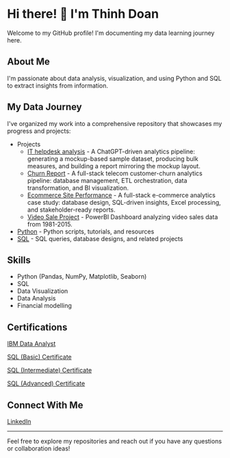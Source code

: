 # Hi there! 👋 I'm Thinh Doan

Welcome to my GitHub profile! I'm documenting my data learning journey here.

## About Me
I'm passionate about data analysis, visualization, and using Python and SQL to extract insights from information.

## My Data Journey
I've organized my work into a comprehensive repository that showcases my progress and projects:

- Projects 
  - [IT helpdesk analysis](data_learning_journey\Projects\IT_helpdesk\README.md) - A ChatGPT-driven analytics pipeline: generating a mockup-based sample dataset, producing bulk measures, and building a report mirroring the mockup layout.
  - [Churn Report](https://github.com/tdoan123/data-learning-journey/tree/main/Projects/Churn_Report) -  A full-stack telecom customer-churn analytics pipeline: database management, ETL orchestration, data transformation, and BI visualization.
  - [Ecommerce Site Performance](https://github.com/tdoan123/data-learning-journey/tree/main/Projects/Ecommerce_Performance_Report) -  A full-stack e-commerce analytics case study: database design, SQL-driven insights, Excel processing, and stakeholder-ready reports.
  - [Video Sale Project](https://github.com/tdoan123/data-learning-journey/tree/main/Projects/Video_Sale_Project) - PowerBI Dashboard analyzing video sales data from 1981-2015.
- [Python](https://github.com/tdoan123/data-learning-journey/tree/main/Python) - Python scripts, tutorials, and resources
- [SQL](https://github.com/tdoan123/data-learning-journey/tree/main/SQL) - SQL queries, database designs, and related projects
  
## Skills 
- Python (Pandas, NumPy, Matplotlib, Seaborn)
- SQL
- Data Visualization
- Data Analysis
- Financial modelling

## Certifications
[IBM Data Analyst](https://www.coursera.org/account/accomplishments/professional-cert/0YRKNETZ2VUZ?utm_source=link&utm_medium=certificate&utm_content=cert_image&utm_campaign=sharing_cta&utm_product=prof)                              

[SQL (Basic) Certificate](https://www.hackerrank.com/certificates/iframe/cb95fb468250)

[SQL (Intermediate) Certificate](https://www.hackerrank.com/certificates/iframe/f917d3903dda)

[SQL (Advanced) Certificate](https://www.hackerrank.com/certificates/iframe/abbcdc99692e)

## Connect With Me
[LinkedIn](https://www.linkedin.com/in/thinhqd)

---

Feel free to explore my repositories and reach out if you have any questions or collaboration ideas!
